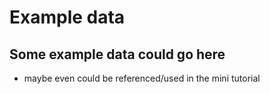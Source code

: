 # Example data

## Some example data could go here

* maybe even could be referenced/used in the mini tutorial
